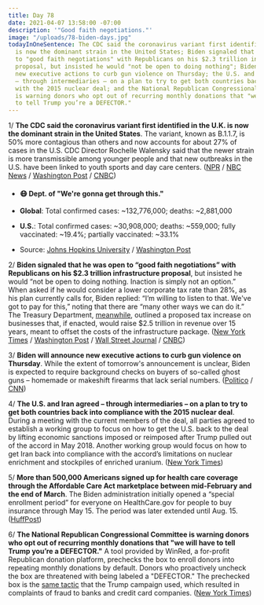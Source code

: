 ```yaml
---
title: Day 78
date: 2021-04-07 13:58:00 -07:00
description: '"Good faith negotiations."'
image: "/uploads/78-biden-days.jpg"
todayInOneSentence: The CDC said the coronavirus variant first identified in the U.K.
  is now the dominant strain in the United States; Biden signaled that he was open
  to "good faith negotiations" with Republicans on his $2.3 trillion infrastructure
  proposal, but insisted he would "not be open to doing nothing"; Biden will announce
  new executive actions to curb gun violence on Thursday; the U.S. and Iran agreed
  – through intermediaries – on a plan to try to get both countries back into compliance
  with the 2015 nuclear deal; and the National Republican Congressional Committee
  is warning donors who opt out of recurring monthly donations that "we will have
  to tell Trump you’re a DEFECTOR."
---
```


1/ **The CDC said the coronavirus variant first identified in the U.K. is now the dominant strain in the United States**. The variant, known as B.1.1.7, is 50% more contagious than others and now accounts for about 27% of cases in the U.S. CDC Director Rochelle Walensky said that the newer strain is more transmissible among younger people and that new outbreaks in the U.S. have been linked to youth sports and day care centers. ([NPR](https://www.npr.org/sections/coronavirus-live-updates/2021/04/07/985079617/cdc-says-more-virulent-british-strain-of-coronavirus-now-dominant-in-u-s) / [NBC News](https://www.nbcnews.com/science/science-news/uk-coronavirus-variant-now-dominant-strain-us-rcna606) / [Washington Post](https://www.washingtonpost.com/nation/2021/04/07/coronavirus-covid-live-updates-us/#link-7RSKBRX4ARGM3PI2PA4R6D6PVU) / [CNBC](https://www.cnbc.com/2021/04/07/cdc-says-variant-from-the-uk-is-now-the-most-common-strain-circulating-in-the-us.html))

* #### 😷 Dept. of "We're gonna get through this."

* **Global**: Total confirmed cases: \~132,776,000; deaths: \~2,881,000

* **U.S.**: Total confirmed cases: \~30,908,000; deaths: \~559,000; fully vaccinated: \~19.4%; partially vaccinated: \~33.1%

* Source: [Johns Hopkins University](https://coronavirus.jhu.edu/map.html) / [Washington Post](https://www.washingtonpost.com/graphics/2020/health/covid-vaccine-states-distribution-doses/)

2/ **Biden signaled that he was open to “good faith negotiations” with Republicans on his $2.3 trillion infrastructure proposal**, but insisted he would “not be open to doing nothing. Inaction is simply not an option.” When asked if he would consider a lower corporate tax rate than 28%, as his plan currently calls for, Biden replied: “I’m willing to listen to that. We've got to pay for this,” noting that there are “many other ways we can do it.” The Treasury Department, [meanwhile](https://www.nytimes.com/2021/04/07/business/biden-corporate-tax-increases.html), outlined a proposed tax increase on businesses that, if enacted, would raise $2.5 trillion in revenue over 15 years, meant to offset the costs of the infrastructure package. ([New York Times](https://www.nytimes.com/2021/04/07/us/biden-infrastructure-taxes.html) / [Washington Post](https://www.washingtonpost.com/us-policy/2021/04/07/yellen-corporate-tax-infrastructure/) / [Wall Street Journal](https://www.wsj.com/articles/biden-softens-tax-proposal-aimed-at-profitable-companies-that-pay-little-11617809422) / [CNBC](https://www.cnbc.com/2021/04/07/biden-willing-to-negotiate-on-corporate-tax-rate-but-says-inaction-not-an-option-on-infrastructure-.html))

3/ **Biden will announce new executive actions to curb gun violence on Thursday**. While the extent of tomorrow's announcement is unclear, Biden is expected to require background checks on buyers of so-called ghost guns – homemade or makeshift firearms that lack serial numbers. ([Politico](https://www.politico.com/news/2021/04/07/biden-executive-actions-guns-479704) / [CNN](https://www.cnn.com/2021/04/07/politics/biden-executive-actions-guns/))

4/ **The U.S. and Iran agreed – through intermediaries – on a plan to try to get both countries back into compliance with the 2015 nuclear deal**. During a meeting with the current members of the deal, all parties agreed to establish a working group to focus on how to get the U.S. back to the deal by lifting economic sanctions imposed or reimposed after Trump pulled out of the accord in May 2018. Another working group would focus on how to get Iran back into compliance with the accord’s limitations on nuclear enrichment and stockpiles of enriched uranium. ([New York Times](https://www.nytimes.com/2021/04/06/world/europe/iran-nuclear-deal.html))

5/ **More than 500,000 Americans signed up for health care coverage through the Affordable Care Act marketplace between mid-February and the end of March**.  The Biden administration initially opened a “special enrollment period” for everyone on HealthCare.gov for people to buy insurance through May 15. The period was later extended until Aug. 15. ([HuffPost](https://www.huffpost.com/entry/health-care-aca-obamcare-enrollment-500000-pande_n_606dc2a4c5b68ddf94b7c0d5))

6/ **The National Republican Congressional Committee is warning donors who opt out of recurring monthly donations that "we will have to tell Trump you’re a DEFECTOR."** A tool provided by WinRed, a for-profit Republican donation platform, prechecks the box to enroll donors into repeating monthly donations by default. Donors who proactively uncheck the box are threatened with being labeled a "DEFECTOR." The prechecked box is the [same tactic](https://whatthefuckjusthappenedtoday.com/2021/04/05/day-76/#4-the-trump-campaign-refunded-10-7-o) that the Trump campaign used, which resulted in complaints of fraud to banks and credit card companies. ([New York Times](https://www.nytimes.com/live/2021/04/07/us/biden-news-today/a-gop-group-is-warning-donors-who-decline-to-donate-monthly-that-it-will-tell-trump-youre-a-defector))